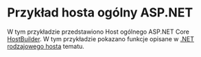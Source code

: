 # <a name="aspnet-generic-host-sample"></a>Przykład hosta ogólny ASP.NET

W tym przykładzie przedstawiono Host ogólnego ASP.NET Core [HostBuilder](https://docs.microsoft.com/dotnet/api/microsoft.extensions.hosting.ihostedservice). W tym przykładzie pokazano funkcje opisane w [.NET rodzajowego hosta](https://docs.microsoft.com/aspnet/core/fundamentals/host/generic-host) tematu.
